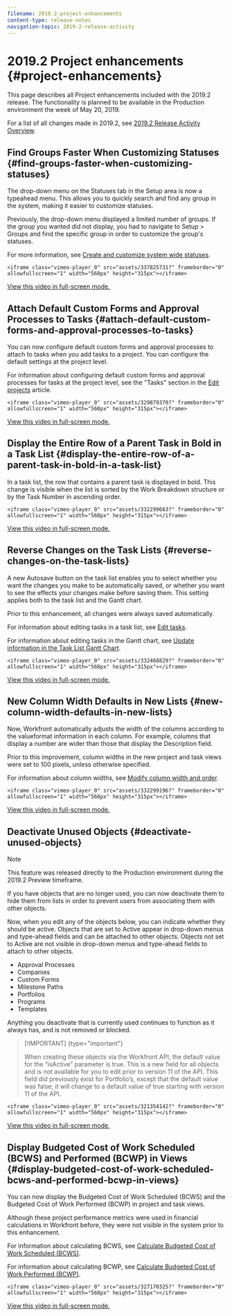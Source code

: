 ```yaml
---
filename: 2019.2-project-enhancements
content-type: release-notes
navigation-topic: 2019-2-release-activity
---
```





# 2019.2 Project enhancements {#project-enhancements}

This page describes all Project enhancements included with the 2019.2 release. The functionality is planned to be available in the Production environment the week of May 20, 2019.


For a list of all changes made in 2019.2, see [2019.2 Release Activity Overview](_2019.2-release-activity-overview.md).


## Find Groups Faster When Customizing Statuses {#find-groups-faster-when-customizing-statuses}

The drop-down menu on the Statuses tab in the Setup area is now a typeahead menu. This allows you to quickly search and find any group in the system, making it easier to customize statuses.


Previously, the drop-down menu displayed a limited number of groups. If the group you wanted did not display, you had to navigate to Setup > Groups and find the specific group in order to customize the group's statuses.


For more information, see [Create and customize system wide statuses](create-customize-statuses.md).


`<iframe class="vimeo-player_0" src="assets/337825731?" frameborder="0" allowfullscreen="1" width="560px" height="315px"></iframe>` 


[View this video in full-screen mode.](https://vimeo.com/337825731/75a26dd0c0) 


## Attach Default Custom Forms and Approval Processes to Tasks {#attach-default-custom-forms-and-approval-processes-to-tasks}

You can now configure default custom forms and approval processes to attach to tasks when you add tasks to a project. You can configure the default settings at the project level.


For information about configuring default custom forms and approval processes for tasks at the project level, see the "Tasks" section in the [Edit projects](edit-projects.md) article.


`<iframe class="vimeo-player_0" src="assets/329879370?" frameborder="0" allowfullscreen="1" width="560px" height="315px"></iframe>` 


[View this video in full-screen mode.](https://vimeo.com/329879370/647e8ee224) 


## Display the Entire Row of a Parent Task in Bold in a Task List {#display-the-entire-row-of-a-parent-task-in-bold-in-a-task-list}

In a task list, the row that contains a parent task is displayed in bold. This change is visible when the list is sorted by the Work Breakdown structure or by the Task Number in ascending order.


`<iframe class="vimeo-player_0" src="assets/332299663?" frameborder="0" allowfullscreen="1" width="560px" height="315px"></iframe>` 


[View this video in full-screen mode.](https://vimeo.com/332299663/edb65f9e49) 


## Reverse Changes on the Task Lists {#reverse-changes-on-the-task-lists}

A&nbsp;new Autosave button on the task list enables you to select whether you want the changes you make to be automatically saved, or whether you want to see the effects your changes make before saving them. This setting applies both to the task list and the Gantt chart.


Prior to this enhancement, all changes were always saved automatically. 


For information about editing tasks in a task list, see [Edit tasks](edit-tasks.md).


For information about editing tasks in the Gantt chart, see [Update information in the Task List Gantt Chart](update-info-task-list-gantt.md).


`<iframe class="vimeo-player_0" src="assets/332468829?" frameborder="0" allowfullscreen="1" width="560px" height="315px"></iframe>` 


[View this video in full-screen mode.](https://vimeo.com/332468829/f8eacc1db7) 


## New Column Width Defaults in New Lists {#new-column-width-defaults-in-new-lists}

Now, Workfront automatically adjusts the width of the columns according to the valueformat information in each column. For example, columns that display a number are wider than those that display the Description field.


Prior to this improvement, column widths in the new project and task views were set to 100 pixels, unless otherwise specified.


For information about column widths, see [Modify column width and order](modify-column-width-order.md).


`<iframe class="vimeo-player_0" src="assets/332299196?" frameborder="0" allowfullscreen="1" width="560px" height="315px"></iframe>` 


[View this video in full-screen mode.](https://vimeo.com/332299196/5cd2b395d6) 


## Deactivate Unused Objects {#deactivate-unused-objects}



>[!NOTE]
>
>This feature was released directly to the Production environment during the 2019.2 Preview timeframe.


If you have objects that are no longer used, you can now deactivate them to hide them from lists in order to prevent users from associating them with other objects.


Now, when you edit any of the objects below, you can indicate whether they should be active. Objects that are set to Active appear in drop-down menus and type-ahead fields and can be attached to other objects. Objects not set to Active are not visible in drop-down menus and type-ahead fields to attach to other objects.



* Approval Processes
* Companies
* Custom Forms
* Milestone Paths
* Portfolios
* Programs
* Templates


Anything you deactivate that is currently used continues to function as it always has, and is not removed or blocked.


>[!IMPORTANT] {type="important"}
>
>When creating these objects via the Workfront API, the default value for the “isActive” parameter is true. This is a new field for all objects and is not available for you to edit prior to version 11 of the API. This field did previously exist for Portfolio’s, except that the default value was false; it will change to a default value of true starting with version 11 of the API.


`<iframe class="vimeo-player_0" src="assets/321354142?" frameborder="0" allowfullscreen="1" width="560px" height="315px"></iframe>` 


[View this video in full-screen mode.](https://vimeo.com/321354142/6feee3d687) 


## Display Budgeted Cost of Work Scheduled (BCWS) and Performed (BCWP) in Views {#display-budgeted-cost-of-work-scheduled-bcws-and-performed-bcwp-in-views}

You can now display the Budgeted Cost of Work Scheduled (BCWS) and the Budgeted Cost of Work Performed (BCWP) in project and task views.


Although these project performance metrics were used in financial calculations in Workfront before, they were not visible in the system prior to this enhancement.


For information about calculating BCWS, see [Calculate Budgeted Cost of Work Scheduled (BCWS)](calculate-bcws.md).


For information about calculating BCWP, see [Calculate Budgeted Cost of Work Performed (BCWP)](calculate-bcwp.md).


`<iframe class="vimeo-player_0" src="assets/327170325?" frameborder="0" allowfullscreen="1" width="560px" height="315px"></iframe>` 


[View this video in full-screen mode.](https://vimeo.com/327170325/a41bf5f018) 
